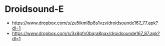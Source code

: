 Droidsound-E 
============
* https://www.dropbox.com/s/zu5ikml8p8s1vzv/droidsounde167_77.apk?dl=1
* https://www.dropbox.com/s/3x8pfn0bqra8pax/droidsounde167_87.apk?dl=1
